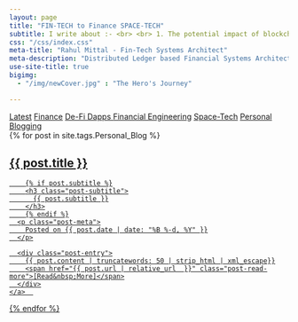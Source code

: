 ```yaml
---
layout: page
title: "FIN-TECH to Finance SPACE-TECH"
subtitle: I write about :- <br> <br> 1. The potential impact of blockchain on established monetary & banking systems. <br> <br> 2. Digital Investment Assets that can support evolved Financially Engineered Products.  <br> <br> 3. Dapps that i am working upon. <br> <br> 4. How DLT based monetary systems can be created that can fuel space-tech research and space exploration. 
css: "/css/index.css"
meta-title: "Rahul Mittal - Fin-Tech Systems Architect"
meta-description: "Distributed Ledger based Financial Systems Architect and Developer, currently working with Societe Generale."
use-site-title: true
bigimg:
  - "/img/newCover.jpg" : "The Hero's Journey"

---
```



<div class="list-filters"> <!-- // USED TO IMPLEMENT FILTERS / SEGMENTATION ON POSTS -->
<a href="/index" class="list-filter">Latest</a> <!-- // No need to do anything for this -->
  <a href="/Finance" class="list-filter">Finance</a> <!-- // No need to do anything for this -->
  <a href="/DLT_Dapps" class="list-filter">De-Fi Dapps </a> <!-- // add a Explained Series.md file -->
  <a href="/Financial_Engineering" class="list-filter">Financial Engineering</a> <!-- add a Patent Analysis.md file -->
  <a href="/SpaceTech" class="list-filter">Space-Tech</a> <!-- // add a DLT_Dapps Aeronautical Analysis.md file  -->
  <a href="/Personal_Blog" class="list-filter  filter-selected">Personal Blogging</a> <!-- // add a DLT_Dapps Aeronautical Analysis.md file  -->

</div>


<div class="posts-list">
  {% for post in site.tags.Personal_Blog %}
  <article>
    <a class="post-preview" href="{{ post.url | relative_url  }}">
	    <h2 class="post-title">{{ post.title }}</h2>

	    {% if post.subtitle %}
	    <h3 class="post-subtitle">
	      {{ post.subtitle }}
	    </h3>
	    {% endif %}
      <p class="post-meta">
        Posted on {{ post.date | date: "%B %-d, %Y" }}
      </p>

      <div class="post-entry">
        {{ post.content | truncatewords: 50 | strip_html | xml_escape}}
        <span href="{{ post.url | relative_url  }}" class="post-read-more">[Read&nbsp;More]</span>
      </div>
    </a>  
   </article>
  {% endfor %}
</div>
